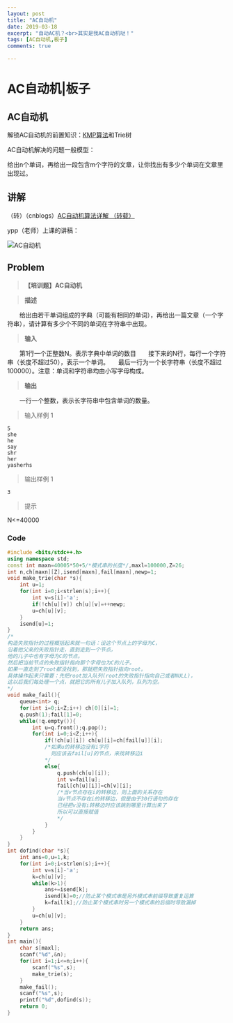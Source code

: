 ```yaml
---
layout: post
title: "AC自动机"
date: 2019-03-18
excerpt: "自动AC机？<br>其实是我AC自动机哒！"
tags: [AC自动机,板子]
comments: true

---
```


# AC自动机|板子

## AC自动机

解锁AC自动机的前置知识：[KMP算法](http://ddd-dyx.cn/LuoguP3375-%E6%A8%A1%E6%9D%BF-KMP%E5%AD%97%E7%AC%A6%E4%B8%B2%E5%8C%B9%E9%85%8DKMP%E6%9D%BF%E5%AD%90/)和Trie树

AC自动机解决的问题一般模型：

给出n个单词，再给出一段包含m个字符的文章，让你找出有多少个单词在文章里出现过。

## 讲解

（转）（cnblogs）[AC自动机算法详解 （转载）](https://www.cnblogs.com/cmmdc/p/7337611.html)

ypp（老师）上课的讲稿：

![AC自动机](https://i.loli.net/2019/03/18/5c8f67fc765fe.png)

## Problem

> **【培训题】AC自动机** 

> **描述**

　　给出由若干单词组成的字典（可能有相同的单词），再给出一篇文章（一个字符串），请计算有多少个不同的单词在字符串中出现。

> **输入**

　　第1行一个正整数N。表示字典中单词的数目　　接下来的N行，每行一个字符串（长度不超过50），表示一个单词。　　最后一行为一个长字符串（长度不超过100000）。注意：单词和字符串均由小写字母构成。

> **输出**

　　一行一个整数，表示长字符串中包含单词的数量。

> 输入样例 1                 

```
5
she
he
say
shr
her
yasherhs
```

> 输出样例 1

```
3
```

> 提示

N<=40000

### Code

```cpp
#include <bits/stdc++.h>
using namespace std;
const int maxn=40005*50+5/*模式串的长度*/,maxl=100000,Z=26;
int n,ch[maxn][Z],isend[maxn],fail[maxn],newp=1; 
void make_trie(char *s){
	int u=1;
	for(int i=0;i<strlen(s);i++){
		int v=s[i]-'a';
		if(!ch[u][v]) ch[u][v]=++newp;
		u=ch[u][v];
	}
	isend[u]=1;
}
/*
构造失败指针的过程概括起来就一句话：设这个节点上的字母为C，
沿着他父亲的失败指针走，直到走到一个节点，
他的儿子中也有字母为C的节点。
然后把当前节点的失败指针指向那个字母也为C的儿子。
如果一直走到了root都没找到，那就把失败指针指向root。
具体操作起来只需要：先把root加入队列(root的失败指针指向自己或者NULL)，
这以后我们每处理一个点，就把它的所有儿子加入队列，队列为空。
*/
void make_fail(){
	queue<int> q;
	for(int i=0;i<Z;i++) ch[0][i]=1;
	q.push(1);fail[1]=0;
	while(!q.empty()){
		int u=q.front();q.pop();
		for(int i=0;i<Z;i++){
			if(!ch[u][i]) ch[u][i]=ch[fail[u]][i];
			/*如果u的转移边没有i字符 
			  则应该去fail[u]的节点，来找转移边i 
			*/
			else{
				q.push(ch[u][i]);
				int v=fail[u];
				fail[ch[u][i]]=ch[v][i];
				/*当v节点存在i的转移边，则上面的关系存在
				当v节点不存在i的转移边，但是由于30行语句的存在 
				已经把v没有i转移边时应该跳到哪里计算出来了
				所以可以直接赋值 
				*/
			}			
		}
	}
}
int dofind(char *s){
	int ans=0,u=1,k;
	for(int i=0;i<strlen(s);i++){
		int v=s[i]-'a';
		k=ch[u][v];
		while(k>1){
			ans+=isend[k];
			isend[k]=0;//防止某个模式串是另外模式串前缀导致重复运算 
			k=fail[k];//防止某个模式串时另一个模式串的后缀时导致漏掉 
		}
		u=ch[u][v];
	}
	return ans;
}
int main(){
	char s[maxl];
	scanf("%d",&n);
	for(int i=1;i<=n;i++){
		scanf("%s",s);
		make_trie(s);
	}
	make_fail();
	scanf("%s",s);
	printf("%d",dofind(s));
	return 0;
}
```

